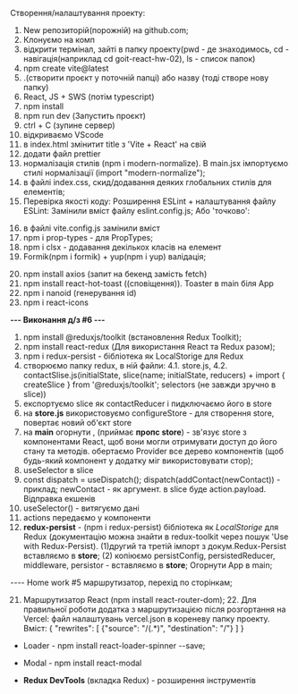 Створення/налаштування проекту:

1. New репозиторій(порожній) на github.com;
2. Клонуємо на комп
3. відкрити термінал, зайті в папку проекту(pwd - де знаходимось, cd -
   навігація(наприклад cd goit-react-hw-02), ls - список папок)
4. npm create vite@latest
5. .(створити проєкт у поточній папці) або назву (тоді створе нову папку)
6. React, JS + SWS (потім typescript)
7. npm install
8. npm run dev (Запустить проєкт)
9. ctrl + С (зупине сервер)
10. відкриваємо VScode
11. в index.html змінитит title з 'Vite + React' на свій
12. додати файл prettier
13. нормалізація стилів (npm i modern-normalize). В main.jsx імпортуємо стилі
    нормалізації (import "modern-normalize");
14. в файлі index.css, скид/додавання деяких глобальних стилів для елементів;
15. Перевірка якості коду: Розширення ESLint + налаштування файлу ESLint: Замінили вміст файлу eslint.config.js; Або 'точково':
<!-- rules: {
...
"react/prop-types": 0,
...
} -->
16. в файлі vite.config.js замінили вміст
17. npm i prop-types - для PropTypes;
18. npm i clsx - додавання декількох класів на елемент
19. Formik(npm i formik) + yup(npm i yup) валідація;
<!--  -->
20. npm install axios (запит на бекенд замість fetch)
21. npm install react-hot-toast ((сповіщення)). Toaster в main біля App
22. npm i nanoid (генерування id)
23. npm i react-icons

**--- Виконання д/з #6 ---**

1. npm install @reduxjs/toolkit (встановлення Redux Toolkit);
2. npm install react-redux (Для використання React та Redux разом);
3. npm i redux-persist - бібліотека як LocalStorige для Redux
4. створюємо папку redux, в ній файли:
   4.1. store.js,
   4.2. contactSlise.js(initialState, slice(name; initialState,
   reducers) + import { createSlice } from '@reduxjs/toolkit'; selectors (не завжди зручно в slice))
5. експортуємо slice як contactReducer і пидключаємо його в store
6. на **store.js** використовуємо configureStore - для створення store, повертає новий
   об'єкт store
7. на **main** огорнути <Provider store={store}>, (приймає **пропс store**) - зв'язує store з компонентами React, щоб вони могли отримувати доступ до його стану та методів. обертаємо Provider все дерево компонентів (щоб будь-який компонент у додатку міг використовувати стор);
8. useSelector в slice
9. const dispatch = useDispatch(); dispatch(addContact(newContact)) - приклад; newContact - як аргумент. в slice буде action.payload. Відправка екшенів
10. useSelector() - витягуємо дані
11. actions передаємо у компоненти
12. **redux-persist** - (npm i redux-persist) бібліотека як _LocalStorige_
    для Redux (документацію можна знайти в redux-toolkit через пошук 'Use with
    Redux-Persist). (1)другий та третій імпорт з докум.Redux-Persist вставляємо в
    **store**; (2) копіюємо persistConfig, persistedReducer, middleware, persistor -
    вставляємо в **store**; Огорнути App в main; <PersistGate loading={null} persistor={persistor}><App/></PersistGate>

---- Home work #5 маршрутизатор, перехід по сторінкам;

21. Маршрутизатор React (npm install react-router-dom); 22. Для правильної роботи додатка з маршрутизацією після розгортання на Vercel: файл налаштувань vercel.json в кореневу папку проекту. Вміст:
    {
    "rewrites": [
    {"source": "/(.*)", "destination": "/"}
    ]
    }

   <!--  ------>

- Loader - npm install react-loader-spinner --save;
- Modal - npm install react-modal

- **Redux DevTools** (вкладка Redux) - розширення інструментів
